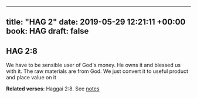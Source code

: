 
---
title: "HAG 2"
date: 2019-05-29 12:21:11 +00:00
book: HAG
draft: false
---

## HAG 2:8

We have to be sensible user of God's money. He owns it and blessed us with it. The raw materials are from God. We just convert it to useful product and place value on it

**Related verses**: Haggai 2:8. See [notes](https://my.bible.com/notes/3174890757476311073)

